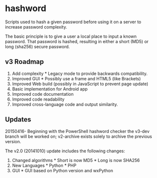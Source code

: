 hashword
========

Scripts used to hash a given password before using it on a server to increase password complexity.

The basic principle is to give a user a local place to input a known password.  That password is hashed, resulting in either a short (MD5) or long (sha256) secure password.

v3 Roadmap
----------
  1. Add complexity
    * Legacy mode to provide backwards compatibility.
  2. Improved GUI
    * Possibly use a frame and HTML5 (like Brackets)
  3. Improved Web build (possibly in JavaScript to prevent page update)
  4. Basic implementation for Android app
  5. Improved code documentation
  6. Improved code readability
  7. Improved cross-language code and output similarity.


Updates
-------
20150416-
Beginning with the PowerShell hashword checker the v3-dev branch will be worked on; v2-archive exists solely to archive the previous version.


The v2.0 (20141010) update includes the following changes:
  1. Changed algorithms
    * Short is now MD5
    * Long is now SHA256
  2. New Languages
    * Python
    * PHP
  3. GUI
    *  GUI based on Python version and wxPython
